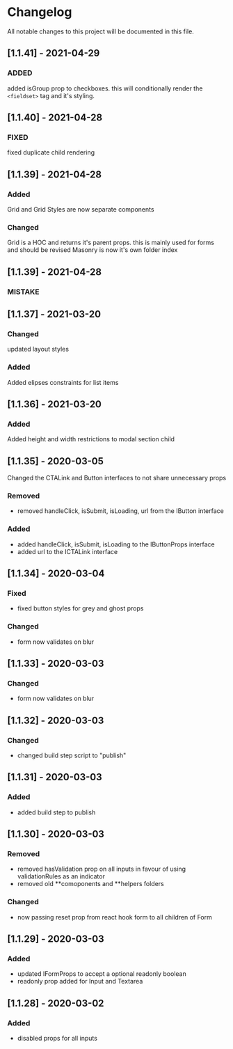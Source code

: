 # Changelog

All notable changes to this project will be documented in this file.

<!-- ## [1.0.0] - YYYY-MM-DD -->

<!-- ### Added
- anything you new added to the package -->

<!-- ### Changed
- anything that was pre exisiting that was changed in the package -->

<!-- ### Removed
- anything pre exisiting that has been removed from the package  -->

<!--
### Fixed
- anything bugs fixed in the package
-->

<!--
## [Unreleased]
- anything you're working on
--->

## [1.1.41] - 2021-04-29

### ADDED

added isGroup prop to checkboxes. this will conditionally render the `<fieldset>` tag and it's styling.

## [1.1.40] - 2021-04-28

### FIXED

fixed duplicate child rendering

## [1.1.39] - 2021-04-28

### Added

Grid and Grid Styles are now separate components

### Changed

Grid is a HOC and returns it's parent props. this is mainly used for forms and should be revised
Masonry is now it's own folder index

## [1.1.39] - 2021-04-28

### MISTAKE

## [1.1.37] - 2021-03-20

### Changed

updated layout styles

### Added

Added elipses constraints for list items

## [1.1.36] - 2021-03-20

### Added

Added height and width restrictions to modal section child

## [1.1.35] - 2020-03-05

Changed the CTALink and Button interfaces to not share unnecessary props

### Removed

- removed handleClick, isSubmit, isLoading, url from the IButton interface

### Added

- added handleClick, isSubmit, isLoading to the IButtonProps interface
- added url to the ICTALink interface

## [1.1.34] - 2020-03-04

### Fixed

- fixed button styles for grey and ghost props

### Changed

- form now validates on blur

## [1.1.33] - 2020-03-03

### Changed

- form now validates on blur

## [1.1.32] - 2020-03-03

### Changed

- changed build step script to "publish"

## [1.1.31] - 2020-03-03

### Added

- added build step to publish

## [1.1.30] - 2020-03-03

### Removed

- removed hasValidation prop on all inputs in favour of using validationRules as an indicator
- removed old **comoponents and **helpers folders

### Changed

- now passing reset prop from react hook form to all children of Form

## [1.1.29] - 2020-03-03

### Added

- updated IFormProps to accept a optional readonly boolean
- readonly prop added for Input and Textarea

## [1.1.28] - 2020-03-02

### Added

- disabled props for all inputs
